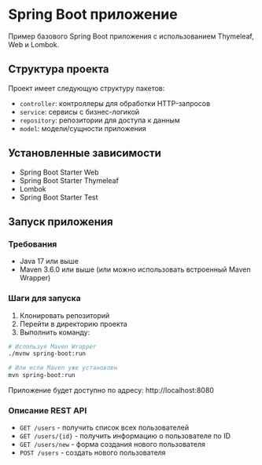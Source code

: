 # Spring Boot приложение

Пример базового Spring Boot приложения с использованием Thymeleaf, Web и Lombok.

## Структура проекта

Проект имеет следующую структуру пакетов:

- `controller`: контроллеры для обработки HTTP-запросов
- `service`: сервисы с бизнес-логикой
- `repository`: репозитории для доступа к данным
- `model`: модели/сущности приложения

## Установленные зависимости

- Spring Boot Starter Web
- Spring Boot Starter Thymeleaf
- Lombok
- Spring Boot Starter Test

## Запуск приложения

### Требования

- Java 17 или выше
- Maven 3.6.0 или выше (или можно использовать встроенный Maven Wrapper)

### Шаги для запуска

1. Клонировать репозиторий
2. Перейти в директорию проекта
3. Выполнить команду:

```bash
# Используя Maven Wrapper
./mvnw spring-boot:run

# Или если Maven уже установлен
mvn spring-boot:run
```

Приложение будет доступно по адресу: http://localhost:8080

### Описание REST API

- `GET /users` - получить список всех пользователей
- `GET /users/{id}` - получить информацию о пользователе по ID
- `GET /users/new` - форма создания нового пользователя
- `POST /users` - создать нового пользователя
